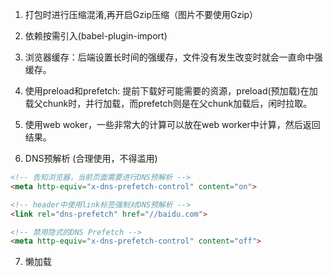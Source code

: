 1. 打包时进行压缩混淆,再开启Gzip压缩（图片不要使用Gzip）

2. 依赖按需引入(babel-plugin-import)

3. 浏览器缓存：后端设置长时间的强缓存，文件没有发生改变时就会一直命中强缓存。

4. 使用preload和prefetch: 提前下载好可能需要的资源，preload(预加载)在加载父chunk时，并行加载，而prefetch则是在父chunk加载后，闲时拉取。

5. 使用web woker，一些非常大的计算可以放在web worker中计算，然后返回结果。

6. DNS预解析 (合理使用，不得滥用)
```html
<!-- 告知浏览器，当前页面需要进行DNS预解析 -->
<meta http-equiv="x-dns-prefetch-control" content="on">

<!-- header中使用link标签强制对DNS预解析 -->
<link rel="dns-prefetch" href="//baidu.com">

<!-- 禁用隐式的DNS Prefetch -->
<meta http-equiv="x-dns-prefetch-control" content="off">
```
   
7. 懒加载 
